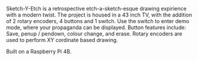 Sketch-Y-Etch is a retrospective etch-a-sketch-esque drawing expirience with a modern twist.
The project is housed in a 43 inch TV, with the addition of 2 rotary encoders, 4 buttons and 1 switch.
Use the switch to enter demo mode, where your propaganda can be displayed. 
Button features include: Save, penup / pendown, colour change, and erase.
Rotary encoders are used to perform XY cordinate based drawing. 

Built on a Raspberry Pi 4B. 
